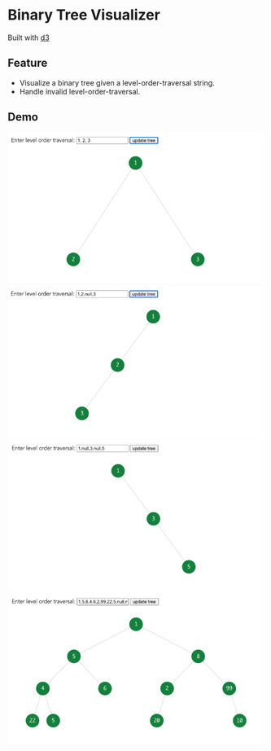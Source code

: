 # Binary Tree Visualizer
Built with [d3](https://d3js.org/)  

## Feature
- Visualize a binary tree given a level-order-traversal string.
- Handle invalid level-order-traversal.

## Demo
![simple tree](demo/simple_tree.png)  
![left child only](demo/left_child_only.png)  
![right child only](demo/right_child_only.png)  
![complex tree](demo/complex_tree.png)  
